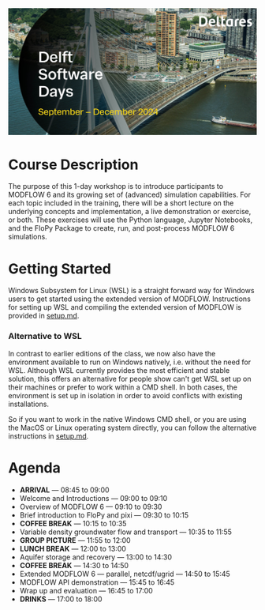 <img src="./dsd-2024.jpg">

# Course Description
The purpose of this 1-day workshop is to introduce participants to MODFLOW 6 and its growing set of (advanced) simulation capabilities. For each topic included in the training, there will be a short lecture on the underlying concepts and implementation, a live demonstration or exercise, or both. These exercises will use the Python language, Jupyter Notebooks, and the FloPy Package to create, run, and post-process MODFLOW 6 simulations.

# Getting Started
Windows Subsystem for Linux (WSL) is a straight forward way for Windows users to get started using the extended version of MODFLOW. Instructions for setting up WSL and compiling the extended version of MODFLOW is provided in [setup.md](./setup.md).

### Alternative to WSL
In contrast to earlier editions of the class, we now also have the environment available to run on Windows natively, i.e. without the need for WSL. Although WSL currently provides the most efficient and stable solution, this offers an alternative for people show can't get WSL set up on their machines or prefer to work within a CMD shell. In both cases, the environment is set up in isolation in order to avoid conflicts with existing installations.

So if you want to work in the native Windows CMD shell, or you are using the MacOS or Linux operating system directly, you can follow the alternative instructions in [setup.md](./setup.md).

# Agenda

* **ARRIVAL** &mdash; 08:45 to 09:00
* Welcome and Introductions &mdash; 09:00 to 09:10
* Overview of MODFLOW 6 &mdash; 09:10 to 09:30
* Brief introduction to FloPy and pixi &mdash; 09:30 to 10:15
* **COFFEE BREAK** &mdash; 10:15 to 10:35
* Variable density groundwater flow and transport &mdash; 10:35 to 11:55
* **GROUP PICTURE** &mdash; 11:55 to 12:00
* **LUNCH BREAK** &mdash; 12:00 to 13:00
* Aquifer storage and recovery &mdash; 13:00 to 14:30
* **COFFEE BREAK** &mdash; 14:30 to 14:50
* Extended MODFLOW 6 &mdash; parallel, netcdf/ugrid &mdash; 14:50 to 15:45
* MODFLOW API demonstration &mdash; 15:45 to 16:45
* Wrap up and evaluation &mdash; 16:45 to 17:00
* **DRINKS** &mdash; 17:00 to 18:00
